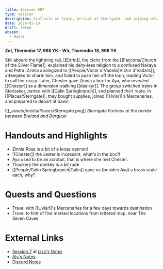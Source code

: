 ```yaml
---
title: Session 007
type: session
description: Conflicts on train, arrival at Sterngate, and joining Uvlar's mercenaries.
date: 2024-05-19
draft: false
absent:
  - Hooli
---
```

**Zol, Therendor 17, 998 YK - Wir, Therendor 18, 998 YK**

Still aboard the lightning rail, [[Edrin]], the cleric from the [[Factions/Church of the Silver Flame]], explained his deity-less religion to a confused Nakaya and Petra. Zinnia apologized to [[People/Victor d'Vadalis|Victor d'Vadalis]], attempted to charm him, and failed to push him off the train, leading Victor to call her crazy. Later, Chester gave Zinnia a box for Aya, who revealed [[Chester]] as a dimension-stalking [[daelkyr]]. The group switched trains in Sterlasker, parted with [[Galin Springbranch]], and planned their route. In [[Places/Sterngate]], they bought supplies, joined [[Uvlar]]’s Mercenaries, and prepared to depart at dawn.

![[_assets/media/Places/Sterngate.png]]
*Sterngate Fortress at the border between Breland and Darguun*
# Handouts and Highlights
- Zinnia Rose is a bit of a loose cannon!  
- [[Chester]] the Jester is incessant, what's in the box?!  
- Aya used to be an acrobat, that is where she met Chester.
- Thackery the donkey is a bit rude  
- [[People/Galin Springbranch|Galin]] gave us (besides Aya) a brass scale each, why?
# Quests and Questions
- Travel with [[Uvlar]]'s Mercenaries for a few days towards destination  
- Travel to first of five marked locations from tattered map, near The Seven Caves
# External Links
- [Session 7](https://docs.google.com/document/d/1J33aBWlHE9Q3B2MMNnUZiaMUoW-X7qpKUtETTQmvalc/edit#heading=h.4rvj4cegiat1) at [Lizz's Notes](https://docs.google.com/document/d/1J33aBWlHE9Q3B2MMNnUZiaMUoW-X7qpKUtETTQmvalc/edit)
- [Aly's Notes](https://docs.google.com/document/d/1fSQjHnHHLE2g8VXjjjo7_mex3K2nn8vOA5Q_iREG5QU/edit)
- [Discord Notes](https://discord.com/channels/283480767844057088/1208993465531105380/1241866639402864722)